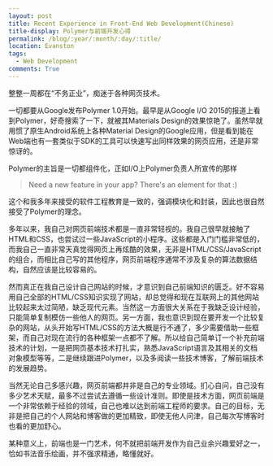 ```yaml
---
layout: post
title: Recent Experience in Front-End Web Development(Chinese)
title-display: Polymer与前端开发心得
permalink: /blog/:year/:month/:day/:title/
location: Evanston
tags:
  - Web Development
comments: True
---
```


整整一周都在“不务正业”，痴迷于各种网页技术。

一切都要从Google发布Polymer 1.0开始。最早是从Google I/O 2015的报道上看到Polymer，好奇搜索了一下，就被其Materials Design的效果惊艳了。虽然早就用惯了原生Android系统上各种Material Design的Google应用，但是看到能在Web端也有一套类似于SDK的工具可以快速写出同样效果的网页应用，还是非常惊讶的。

Polymer的主旨是一切都组件化，正如I/O上Polymer负责人所宣传的那样

> Need a new feature in your app? There's an element for that :)

这个和我多年来接受的软件工程教育是一致的，强调模块化和封装，因此也很自然接受了Polymer的理念。

多年以来，我自己对网页前端技术都是一直非常轻视的。我自己很早就接触了HTML和CSS，也尝试过一些JavaScript的小程序。这些都是入门门槛非常低的，而我自己一直非常天真觉得网页上再炫酷的效果，无非是HTML/CSS/JavaScript的组合，而相比自己写的其他程序，网页前端程序通常不涉及复杂的算法数据结构，自然应该是比较容易的。

然而真正在我自己设计自己网站的时候，才意识到自己前端知识的匮乏。好不容易用自己全部的HTML/CSS知识实现了网站，却总觉得和现在互联网上的其他网站比较起来太过简陋，缺乏现代元素。当然这一方面很大关系在于我缺乏设计经验，只能简单复制模仿一些他人的网页。另一方面，我也意识到现在要开发一个比较复杂的网站，从头开始写HTML/CSS的方法大概是行不通了，多少需要借助一些框架，而自己对现在流行的各种框架一点都不了解。所以给自己简单订一个补充前端技术的计划，一是把网页基本技术打扎实，熟悉JavaScript语言及其相关的文档对象模型等等，二是继续跟进Polymer，以及多阅读一些技术博客，了解前端技术的发展趋势。

当然无论自己多感兴趣，网页前端都并非是自己的专业领域。扪心自问，自己没有多少艺术天赋，最多不过尝试去遵循一些设计准则。即使是技术方面，网页前端是一个非常依赖于经验的领域，自己也难以达到前端工程师的要求。自己的目标，无非是把自己的个人网站和博客做的更加精致，即使无他人问津，自己每次写博客时也看的更加舒心。

某种意义上，前端也是一门艺术，何不就把前端开发作为自己业余兴趣爱好之一，恰如书法音乐绘画，并不强求精通，略懂就好。

